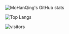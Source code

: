 ![MoHanQing's GitHub stats](https://github-readme-stats.vercel.app/api?username=Mo-HanQing)

![Top Langs](https://github-readme-stats.vercel.app/api/top-langs/?username=Mo-HanQing&size_weight=0.5&count_weight=0.5&langs_count=8)

![visitors](https://visitor-badge.glitch.me/badge?page_id=Taot-chen&left_color=green&right_color=red)

